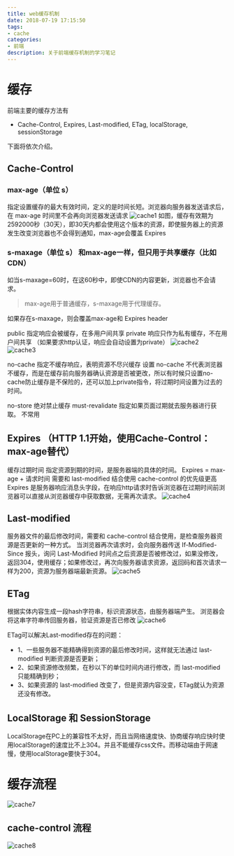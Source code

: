 ```yaml
---
title: web缓存机制
date: 2018-07-19 17:15:50
tags:
- cache
categories:
- 前端
description: 关于前端缓存机制的学习笔记
---
```

# 缓存
前端主要的缓存方法有
- Cache-Control, Expires, Last-modified, ETag, localStorage, sessionStorage  

下面将依次介绍。
## Cache-Control
### max-age（单位 s）
指定设置缓存的最大有效时间，定义的是时间长短。浏览器向服务器发送请求后，在 max-age 时间里不会再向浏览器发送请求
![cache1](/images/web-cache/cache1.png)
如图，缓存有效期为2592000秒（30天），即30天内都会使用这个版本的资源，即使服务器上的资源发生改变浏览器也不会得到通知，max-age会覆盖 Expires

### s-maxage（单位 s） 和max-age一样，但只用于共享缓存（比如CDN）
如当s-maxage=60时，在这60秒中，即使CDN的内容更新，浏览器也不会请求。
> max-age用于普通缓存，s-maxage用于代理缓存。

如果存在s-maxage，则会覆盖max-age和 Expires header

public    指定响应会被缓存，在多用户间共享
private    响应只作为私有缓存，不在用户间共享    （如果要求http认证，响应会自动设置为private）
![cache2](/images/web-cache/cache2.png)
![cache3](/images/web-cache/cache3.png)

no-cache
    指定不缓存响应，表明资源不尽兴缓存
    设置 no-cache 不代表浏览器不缓存，而是在缓存前向服务器确认资源是否被更改，所以有时候只设置no-cache防止缓存是不保险的，还可以加上private指令，将过期时间设置为过去的时间。

no-store    绝对禁止缓存
must-revalidate    指定如果页面过期就去服务器进行获取。    不常用

## Expires    （HTTP 1.1开始，使用Cache-Control：max-age替代）
缓存过期时间
指定资源到期的时间，是服务器端的具体的时间。
Expires = max-age + 请求时间
需要和 last-modified 结合使用
cache-control 的优先级更高
Expires 是服务器响应消息头字段，在响应http请求时告诉浏览器在过期时间前浏览器可以直接从浏览器缓存中获取数据，无需再次请求。
![cache4](/images/web-cache/cache4.png)

## Last-modified
服务器文件的最后修改时间，需要和 cache-control 结合使用，是检查服务器资源是否更新的一种方式。
当浏览器再次请求时，会向服务器传送 If-Modified-Since 报头，询问 Last-Modified 时间点之后资源是否被修改过，如果没修改，返回304，使用缓存；如果修改过，再次向服务器请求资源，返回码和首次请求一样为200，资源为服务器端最新资源。
![cache5](/images/web-cache/cache5.png)

## ETag
根据实体内容生成一段hash字符串，标识资源状态，由服务器端产生。
浏览器会将这串字符串传回服务器，验证资源是否已修改
![cache6](/images/web-cache/cache6.png)

ETag可以解决Last-modified存在的问题：
- 1、一些服务器不能精确得到资源的最后修改时间，这样就无法通过 last-modified 判断资源是否更新；
- 2、如果资源修改频繁，在秒以下的单位时间内进行修改，而 last-modified 只能精确到秒；
- 3、如果资源的 last-modified 改变了，但是资源内容没变，ETag就认为资源还没有修改。


## LocalStorage 和 SessionStorage
LocalStorage在PC上的兼容性不太好，而且当网络速度快、协商缓存响应快时使用localStorage的速度比不上304。并且不能缓存css文件。而移动端由于网速慢，使用localStorage要快于304。

# 缓存流程
![cache7](/images/web-cache/cache7.png)

## cache-control 流程
![cache8](/images/web-cache/cache8.png)
